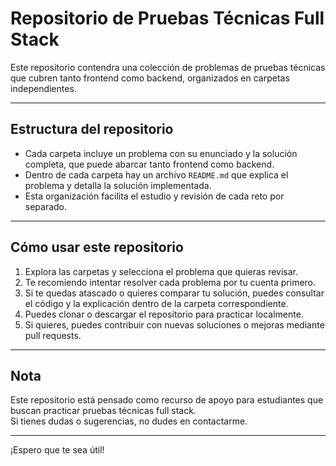 # Repositorio de Pruebas Técnicas Full Stack

Este repositorio contendra una colección de problemas de pruebas técnicas que cubren tanto frontend como backend, organizados en carpetas independientes.

---

## Estructura del repositorio

- Cada carpeta incluye un problema con su enunciado y la solución completa, que puede abarcar tanto frontend como backend.
- Dentro de cada carpeta hay un archivo `README.md` que explica el problema y detalla la solución implementada.
- Esta organización facilita el estudio y revisión de cada reto por separado.

---

## Cómo usar este repositorio

1. Explora las carpetas y selecciona el problema que quieras revisar.
2. Te recomiendo intentar resolver cada problema por tu cuenta primero.
3. Si te quedas atascado o quieres comparar tu solución, puedes consultar el código y la explicación dentro de la carpeta correspondiente.
4. Puedes clonar o descargar el repositorio para practicar localmente.
5. Si quieres, puedes contribuir con nuevas soluciones o mejoras mediante pull requests.

---

## Nota

Este repositorio está pensado como recurso de apoyo para estudiantes que buscan practicar pruebas técnicas full stack.  
Si tienes dudas o sugerencias, no dudes en contactarme.

---

¡Espero que te sea útil!
